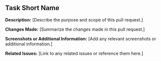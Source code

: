 ## Task Short Name

**Description:**
[Describe the purpose and scope of this pull request.]

**Changes Made:**
[Summarize the changes made in this pull request.]

**Screenshots or Additional Information:**
[Add any relevant screenshots or additional information.]

**Related Issues:**
[Link to any related issues or reference them here.]
